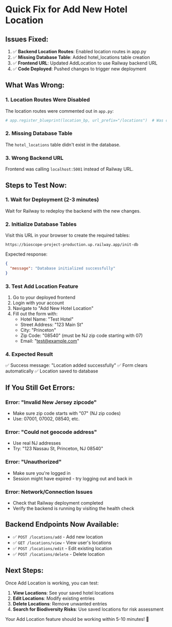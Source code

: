 # Quick Fix for Add New Hotel Location

## Issues Fixed:

1. ✅ **Backend Location Routes**: Enabled location routes in app.py
2. ✅ **Missing Database Table**: Added hotel_locations table creation
3. ✅ **Frontend URL**: Updated AddLocation to use Railway backend URL
4. ✅ **Code Deployed**: Pushed changes to trigger new deployment

## What Was Wrong:

### 1. Location Routes Were Disabled
The location routes were commented out in `app.py`:
```python
# app.register_blueprint(location_bp, url_prefix="/locations")  # Was commented
```

### 2. Missing Database Table
The `hotel_locations` table didn't exist in the database.

### 3. Wrong Backend URL
Frontend was calling `localhost:5001` instead of Railway URL.

## Steps to Test Now:

### 1. Wait for Deployment (2-3 minutes)
Wait for Railway to redeploy the backend with the new changes.

### 2. Initialize Database Tables
Visit this URL in your browser to create the required tables:
```
https://bioscope-project-production.up.railway.app/init-db
```

Expected response:
```json
{
  "message": "Database initialized successfully"
}
```

### 3. Test Add Location Feature
1. Go to your deployed frontend
2. Login with your account
3. Navigate to "Add New Hotel Location"
4. Fill out the form with:
   - Hotel Name: "Test Hotel"
   - Street Address: "123 Main St"
   - City: "Princeton"
   - Zip Code: "08540" (must be NJ zip code starting with 07)
   - Email: "test@example.com"

### 4. Expected Result
✅ Success message: "Location added successfully"
✅ Form clears automatically
✅ Location saved to database

## If You Still Get Errors:

### Error: "Invalid New Jersey zipcode"
- Make sure zip code starts with "07" (NJ zip codes)
- Use: 07001, 07002, 08540, etc.

### Error: "Could not geocode address"
- Use real NJ addresses
- Try: "123 Nassau St, Princeton, NJ 08540"

### Error: "Unauthorized"
- Make sure you're logged in
- Session might have expired - try logging out and back in

### Error: Network/Connection Issues
- Check that Railway deployment completed
- Verify the backend is running by visiting the health check

## Backend Endpoints Now Available:

- ✅ `POST /locations/add` - Add new location
- ✅ `GET /locations/view` - View user's locations  
- ✅ `POST /locations/edit` - Edit existing location
- ✅ `POST /locations/delete` - Delete location

## Next Steps:

Once Add Location is working, you can test:
1. **View Locations**: See your saved hotel locations
2. **Edit Locations**: Modify existing entries
3. **Delete Locations**: Remove unwanted entries
4. **Search for Biodiversity Risks**: Use saved locations for risk assessment

Your Add Location feature should be working within 5-10 minutes! 🎉
